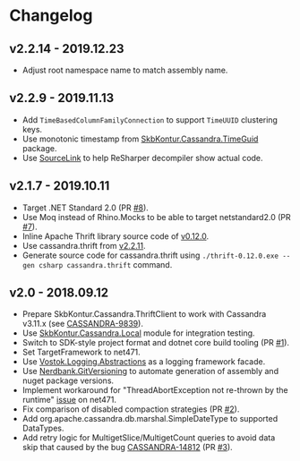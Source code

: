 # Changelog

## v2.2.14 - 2019.12.23
- Adjust root namespace name to match assembly name.

## v2.2.9 - 2019.11.13
- Add `TimeBasedColumnFamilyConnection` to support `TimeUUID` clustering keys.
- Use monotonic timestamp from [SkbKontur.Cassandra.TimeGuid](https://github.com/skbkontur/cassandra-time-guid) package.
- Use [SourceLink](https://github.com/dotnet/sourcelink) to help ReSharper decompiler show actual code.

## v2.1.7 - 2019.10.11
- Target .NET Standard 2.0 (PR [#8](https://github.com/skbkontur/cassandra-thrift-client/pull/8)).
- Use Moq instead of Rhino.Mocks to be able to target netstandard2.0 (PR [#7](https://github.com/skbkontur/cassandra-thrift-client/pull/7)).
- Inline Apache Thrift library source code of [v0.12.0](https://github.com/apache/thrift/tree/v0.12.0/lib/csharp/src).
- Use cassandra.thrift from [v2.2.11](https://github.com/apache/cassandra/tree/cassandra-2.2.11/interface).
- Generate source code for cassandra.thrift using `./thrift-0.12.0.exe --gen csharp cassandra.thrift` command.

## v2.0 - 2018.09.12
- Prepare SkbKontur.Cassandra.ThriftClient to work with Cassandra v3.11.x 
  (see [CASSANDRA-9839](https://issues.apache.org/jira/browse/CASSANDRA-9839)).
- Use [SkbKontur.Cassandra.Local](https://github.com/skbkontur/cassandra-local) module for integration testing.
- Switch to SDK-style project format and dotnet core build tooling 
  (PR [#1](https://github.com/skbkontur/cassandra-thrift-client/pull/1)).
- Set TargetFramework to net471.
- Use [Vostok.Logging.Abstractions](https://github.com/vostok/logging.abstractions) as a logging framework facade.
- Use [Nerdbank.GitVersioning](https://github.com/AArnott/Nerdbank.GitVersioning) to automate generation of assembly 
  and nuget package versions.
- Implement workaround for "ThreadAbortException not re-thrown by the runtime" 
  [issue](https://github.com/dotnet/coreclr/issues/16122) on net471.
- Fix comparison of disabled compaction strategies 
  (PR [#2](https://github.com/skbkontur/cassandra-thrift-client/pull/2)).
- Add org.apache.cassandra.db.marshal.SimpleDateType to supported DataTypes.
- Add retry logic for MultigetSlice/MultigetCount queries to avoid data skip that caused by the bug [CASSANDRA-14812](https://issues.apache.org/jira/browse/CASSANDRA-14812) 
(PR [#3](https://github.com/skbkontur/cassandra-thrift-client/pull/3)).
